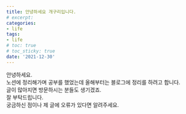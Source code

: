 ```yaml
---
title: 안녕하세요 개구리입니다.
# excerpt: 
categories:
- life
tags:
- life
# toc: true
# toc_sticky: true
date: '2021-12-30'
---
```


안녕하세요.  
노션에 정리해가며 공부를 했었는데 올해부터는 블로그에 정리를 하려고 합니다.  
글이 많아지면 방문하시는 분들도 생기겠죠.  
잘 부탁드립니다.  
궁금하신 점이나 제 글에 오류가 있다면 알려주세요.

